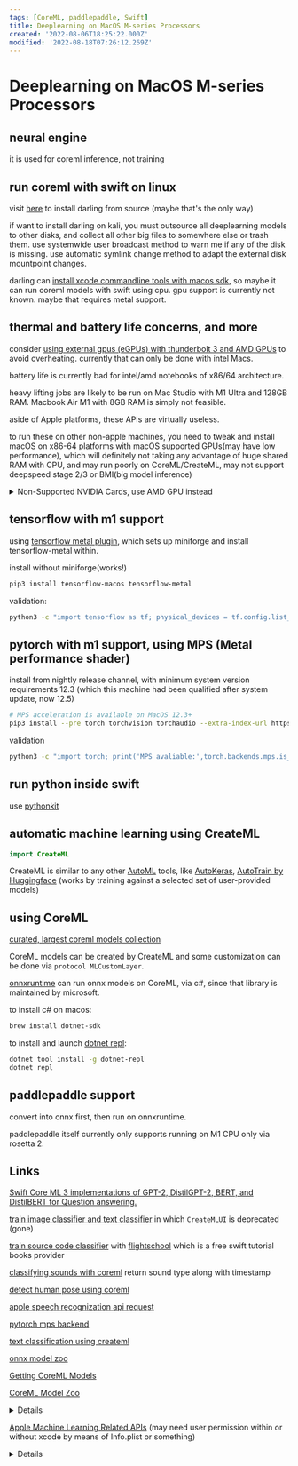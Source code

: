 ```yaml
---
tags: [CoreML, paddlepaddle, Swift]
title: Deeplearning on MacOS M-series Processors
created: '2022-08-06T18:25:22.000Z'
modified: '2022-08-18T07:26:12.269Z'
---
```


# Deeplearning on MacOS M-series Processors

## neural engine

it is used for coreml inference, not training

## run coreml with swift on linux

visit [here](https://docs.darlinghq.org/build-instructions.html) to install darling from source (maybe that's the only way)

if want to install darling on kali, you must outsource all deeplearning models to other disks, and collect all other big files to somewhere else or trash them. use systemwide user broadcast method to warn me if any of the disk is missing. use automatic symlink change method to adapt the external disk mountpoint changes.

darling can [install xcode commandline tools with macos sdk](https://github.com/darlinghq/darling-docs/blob/master/src/installing-software.md#:~:text=To%20install%20command-line%20developer%20tools%20such%20as%20the,install%20only%20command-line%20tools%20from%20Apple%20by%20running), so maybe it can run coreml models with swift using cpu. gpu support is currently not known. maybe that requires metal support.

## thermal and battery life concerns, and more

consider [using external gpus (eGPUs) with thunderbolt 3 and AMD GPUs](https://support.apple.com/en-us/HT208544) to avoid overheating. currently that can only be done with intel Macs.

battery life is currently bad for intel/amd notebooks of x86/64 architecture.

heavy lifting jobs are likely to be run on Mac Studio with M1 Ultra and 128GB RAM. Macbook Air M1 with 8GB RAM is simply not feasible.

aside of Apple platforms, these APIs are virtually useless.

to run these on other non-apple machines, you need to tweak and install macOS on x86-64 platforms with macOS supported GPUs(may have low performance), which will definitely not taking any advantage of huge shared RAM with CPU, and may run poorly on CoreML/CreateML, may not support deepspeed stage 2/3 or BMI(big model inference)

<details><summary>Non-Supported NVIDIA Cards, use AMD GPU instead</summary>
High Sierra no longer supports NVIDIA Mac.
Mojave – Catalina – BigSur only works with AMD graphics and Intel onboard graphics and only a very small number of old NVIDIA products. Suppose you have GTX 1070, 1080, and the like, you can not use High Sierra onwards because Nvidia does not provide any updates for Mac and can not be used in any other way.
In general, the graphics of the Turing, Pascal, and Maxwell series will never be supported again. The latest Mac version that can use this series of graphics is High Sierra.
</details>

## tensorflow with m1 support

using [tensorflow metal plugin](https://developer.apple.com/metal/tensorflow-plugin/), which sets up miniforge and install tensorflow-metal within.

install without miniforge(works!)
```bash
pip3 install tensorflow-macos tensorflow-metal
```

validation:
```bash
python3 -c "import tensorflow as tf; physical_devices = tf.config.list_physical_devices('GPU'); print('Num GPUs:', len(physical_devices)); print(physical_devices)"
```

## pytorch with m1 support, using MPS (Metal performance shader)

install from nightly release channel, with minimum system version requirements 12.3 (which this machine had been qualified after system update, now 12.5)

```bash
# MPS acceleration is available on MacOS 12.3+
pip3 install --pre torch torchvision torchaudio --extra-index-url https://download.pytorch.org/whl/nightly/cpu
```

validation
```bash
python3 -c "import torch; print('MPS avaliable:',torch.backends.mps.is_available()); print('Built with MPS:',torch.backends.mps.is_built())"
```

## run python inside swift

use [pythonkit](https://github.com/pvieito/PythonKit.git)

## automatic machine learning using CreateML

```swift
import CreateML
```

CreateML is similar to any other [AutoML](https://www.automl.org/automl/) tools, like [AutoKeras](https://autokeras.com/), [AutoTrain by Huggingface](https://huggingface.co/autotrain) (works by training against a selected set of user-provided models)

## using CoreML

[curated, largest coreml models collection](https://github.com/likedan/Awesome-CoreML-Models)

CoreML models can be created by CreateML and some customization can be done via `protocol MLCustomLayer`.

[onnxruntime](https://onnxruntime.ai/) can run onnx models on CoreML, via c#, since that library is maintained by microsoft.

to install c# on macos:
```bash
brew install dotnet-sdk
```

to install and launch [dotnet repl](https://github.com/jonsequitur/dotnet-repl):
```bash
dotnet tool install -g dotnet-repl
dotnet repl
```

## paddlepaddle support

convert into onnx first, then run on onnxruntime.

paddlepaddle itself currently only supports running on M1 CPU only via rosetta 2.

## Links

[Swift Core ML 3 implementations of GPT-2, DistilGPT-2, BERT, and DistilBERT for Question answering.](https://github.com/huggingface/swift-coreml-transformers)

[train image classifier and text classifier](https://www.appcoda.com/create-ml/) in which `CreateMLUI` is deprecated (gone)

[train source code classifier](https://flight.school/articles/classifying-programming-languages-with-createml/) with [flightschool](https://flight.school/) which is a free swift tutorial books provider

[classifying sounds with coreml](https://developer.apple.com/documentation/soundanalysis/classifying_sounds_in_an_audio_file) return sound type along with timestamp

[detect human pose using coreml](https://developer.apple.com/documentation/coreml/model_integration_samples/detecting_human_body_poses_in_an_image)

[apple speech recognization api request](https://developer.apple.com/documentation/speech/sfspeechrecognitionrequest)

[pytorch mps backend](https://pytorch.org/docs/stable/notes/mps.html)

[text classification using createml](https://heartbeat.comet.ml/text-classification-on-ios-using-create-ml-f71d7191404a)

[onnx model zoo](https://github.com/onnx/models)

[Getting CoreML Models](https://developer.apple.com/documentation/coreml/getting_a_core_ml_model)

[CoreML Model Zoo](https://developer.apple.com/machine-learning/models/)
<details>
<p>
FCRN-DepthPrediction
Depth Estimation

Predict the depth from a single image.
View Models

MNIST
Drawing Classification

Classify a single handwritten digit (supports digits 0-9).
View Model

UpdatableDrawingClassifier
Drawing Classification

Drawing classifier that learns to recognize new drawings based on a K-Nearest Neighbors model (KNN).
View Model and Code Sample

MobileNetV2
Image Classification

The MobileNetv2 architecture trained to classify the dominant object in a camera frame or image.
View Models and Code Sample

Resnet50
Image Classification

A Residual Neural Network that will classify the dominant object in a camera frame or image.
View Models and Code Sample

SqueezeNet
Image Classification

A small Deep Neural Network architecture that classifies the dominant object in a camera frame or image.
View Models and Code Sample

DeeplabV3
Image Segmentation

Segment the pixels of a camera frame or image into a predefined set of classes.
View Models

YOLOv3
Object Detection

Locate and classify 80 different types of objects present in a camera frame or image.
View Models and Code Sample

YOLOv3-Tiny
Object Detection

Locate and classify 80 different types of objects present in a camera frame or image.
View Models and Code Sample

PoseNet
Pose Estimation

Estimates up to 17 joint positions for each person in an image.
View Models and Code Sample
Text

BERT-SQuAD
Question Answering

Find answers to questions about paragraphs of text.
View Model and Code Sample
</p></details>

[Apple Machine Learning Related APIs](https://developer.apple.com/machine-learning/api/) (may need user permission within or without xcode by means of Info.plist or something)
<details>
<p>
Vision
Build features that can process and analyze images and video using computer vision.

View Vision framework


Image Classification
Automatically identify the content in images.

View API


Image Saliency
Quantify and visualize the key part of an image or where in the image people are likely to look.

View API


Image Alignment
Analyze and manage the alignment of images.

View API


Image Similarity
Generate a feature print to compute distance between images.

View API


Object Detection
Find and label objects in images.

View API


Object Tracking
Track moving objects in video.

View API


Trajectory Detection
Detect the trajectory of objects in motion in video.

View API


Contour Detection
Trace the edges of objects and features in images and video.

View API


Text Detection
Detect regions of visible text in images.

View API


Text Recognition
Find, recognize, and extract text from images.

View API


Face Detection
Detect human faces in images.

View API


Face Tracking
Track faces from a camera feed in real time.

View API


Face Landmarks
Find facial features in images by detecting landmarks on faces.

View API


Face Capture Quality
Compare face capture quality in a set of images.

View API


Human Body Detection
Find regions that contain human bodies in images.

View API


Body Pose
Detect landmarks on people in images and video.

View API


Hand Pose
Detect landmarks on human hands in images and video.

View API


Animal Recognition
Find cats and dogs in images.

View API


Barcode Detection
Detect and analyze barcodes in images.

View API


Rectangle Detection
Find rectangular regions in images.

View API


Horizon Detection
Determine the horizon angle in images.

View API


Optical Flow
Analyze the pattern of motion of objects between consecutive video frames.

View API


Person Segmentation New
Produce a matte image for a person in an image.

View API


Document Detection New
Detect rectangular regions in images that contain text.

View API

Natural Language
Analyze natural language text and deduce its language-specific metadata.

View Natural Language framework


Tokenization
Enumerate the words in text strings.

View API


Language Identification
Recognize the language of bodies of text.

View API


Named Entity Recognition
Use a linguistic tagger to name entities in a string.

View API


Part of Speech Tagging
Classify nouns, verbs, adjectives, and other parts of speech in a string.

View API


Word Embedding
Get a vector representation for any word and find similarity between two words or nearest neighbors for a word.

View API


Sentence Embedding
Get a vector representation for any string and find similarity between two strings.

View API


Sentiment Analysis
Score text as positive, negative, or neutral based on the sentiment.

View API

Speech
Take advantage of speech recognition and saliency features for a variety of languages.

View Speech framework


Speech Recognition
Recognize and analyze speech in audio and get back data like transcripts.

View API

Sound Analysis
Analyze audio and recognize it as a particular type, such as laughter or applause.

View Sound Analysis framework


Sound Classification
Analyze sounds in audio using the built-in sound classifier or a custom Core ML sound classification model.

View API
</p></details>

